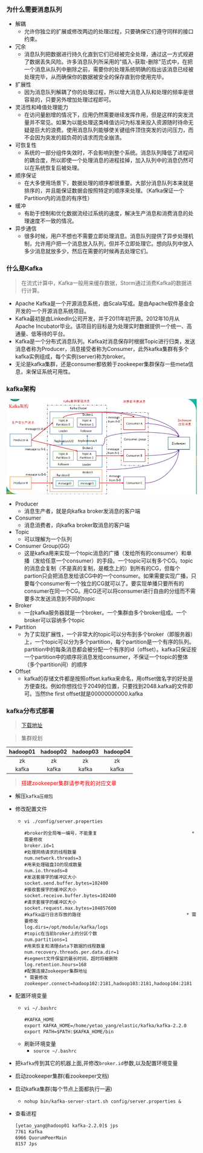 ### 为什么需要消息队列

* 解耦
  * 允许你独立的扩展或修改两边的处理过程，只要确保它们遵守同样的接口约束。
* 冗余
  * 消息队列把数据进行持久化直到它们已经被完全处理，通过这一方式规避了数据丢失风险。许多消息队列所采用的"插入-获取-删除"范式中，在把一个消息从队列中删除之前，需要你的处理系统明确的指出该消息已经被处理完毕，从而确保你的数据被安全的保存直到你使用完毕。
* 扩展性
  * 因为消息队列解耦了你的处理过程，所以增大消息入队和处理的频率是很容易的，只要另外增加处理过程即可。
* 灵活性和峰值处理能力
  * 在访问量剧增的情况下，应用仍然需要继续发挥作用，但是这样的突发流量并不常见。如果为以能处理这类峰值访问为标准来投入资源随时待命无疑是巨大的浪费。使用消息队列能够使关键组件顶住突发的访问压力，而不会因为突发的超负荷的请求而完全崩溃。
* 可恢复性
  * 系统的一部分组件失效时，不会影响到整个系统。消息队列降低了进程间的耦合度，所以即使一个处理消息的进程挂掉，加入队列中的消息仍然可以在系统恢复后被处理。
* 顺序保证
  * 在大多使用场景下，数据处理的顺序都很重要。大部分消息队列本来就是排序的，并且能保证数据会按照特定的顺序来处理。（Kafka保证一个Partition内的消息的有序性）
* 缓冲
  * 有助于控制和优化数据流经过系统的速度，解决生产消息和消费消息的处理速度不一致的情况。
* 异步通信
  * 很多时候，用户不想也不需要立即处理消息。消息队列提供了异步处理机制，允许用户把一个消息放入队列，但并不立即处理它。想向队列中放入多少消息就放多少，然后在需要的时候再去处理它们。

### 什么是Kafka

> 在流式计算中，Kafka一般用来缓存数据，Storm通过消费Kafka的数据进行计算。

* Apache Kafka是一个开源消息系统，由Scala写成。是由Apache软件基金会开发的一个开源消息系统项目。
* Kafka最初是由LinkedIn公司开发，并于2011年初开源。2012年10月从Apache Incubator毕业。该项目的目标是为处理实时数据提供一个统一、高通量、低等待的平台。
* Kafka是一个分布式消息队列。Kafka对消息保存时根据Topic进行归类，发送消息者称为Producer，消息接受者称为Consumer，此外kafka集群有多个kafka实例组成，每个实例(server)称为broker。
* 无论是kafka集群，还是consumer都依赖于zookeeper集群保存一些meta信息，来保证系统可用性。

### kafka架构

![](./img/image01.jpg)

* Producer
  * 消息生产者，就是向kafka broker发消息的客户端
* Consumer
  * 消息消费者，向kafka broker取消息的客户端
* Topic
  * 可以理解为一个队列
* Consumer Group(GG)
  * 这是kafka用来实现一个topic消息的广播（发给所有的consumer）和单播（发给任意一个consumer）的手段。一个topic可以有多个CG。topic的消息会复制（不是真的复制，是概念上的）到所有的CG，但每个partion只会把消息发给该CG中的一个consumer。如果需要实现广播，只要每个consumer有一个独立的CG就可以了。要实现单播只要所有的consumer在同一个CG。用CG还可以将consumer进行自由的分组而不需要多次发送消息到不同的topic
* Broker
  * 一台kafka服务器就是一个broker。一个集群由多个broker组成。一个broker可以容纳多个topic
* Partition
  * 为了实现扩展性，一个非常大的topic可以分布到多个broker（即服务器）上，一个topic可以分为多个partition，每个partition是一个有序的队列。partition中的每条消息都会被分配一个有序的id（offset）。kafka只保证按一个partition中的顺序将消息发给consumer，不保证一个topic的整体（多个partition间）的顺序
* Offset
  * kafka的存储文件都是按照offset.kafka来命名，用offset做名字的好处是方便查找。例如你想找位于2049的位置，只要找到2048.kafka的文件即可。当然the first offset就是00000000000.kafka


### kafka分布式部署

> [下载地址](http://archive.apache.org/dist/kafka/)

> 集群规划

hadoop01 | hadoop02 | hadoop03 | hadoop04
:--: | :--: | :--: | :--:
zk | zk | zk | zk
kafka | kafka | kafka | kafka

> <font style="color:red">搭建zookeeper集群请参考我的对应文章</font>

* 解压`kafka压缩包`

* 修改配置文件
  * `vi ./config/server.properties`
    ```
    #broker的全局唯一编号，不能重复                                   * 需要修改
    broker.id=1
    #处理网络请求的线程数量
    num.network.threads=3
    #用来处理磁盘IO的现成数量
    num.io.threads=8
    #发送套接字的缓冲区大小
    socket.send.buffer.bytes=102400
    #接收套接字的缓冲区大小
    socket.receive.buffer.bytes=102400
    #请求套接字的缓冲区大小
    socket.request.max.bytes=104857600
    #kafka运行日志存放的路径	                                      * 需要修改
    log.dirs=/opt/module/kafka/logs
    #topic在当前broker上的分区个数
    num.partitions=1
    #用来恢复和清理data下数据的线程数量
    num.recovery.threads.per.data.dir=1
    #segment文件保留的最长时间，超时将被删除
    log.retention.hours=168
    #配置连接Zookeeper集群地址                                        * 需要修改
    zookeeper.connect=hadoop102:2181,hadoop103:2181,hadoop104:2181
    ```

* 配置环境变量
  * `vi ~/.bashrc`
    ```
    #KAFKA_HOME
    export KAFKA_HOME=/home/yetao_yang/elastic/kafka/kafka-2.2.0
    export PATH=$PATH:$KAFKA_HOME/bin
    ```
  * 刷新环境变量
    * `source ~/.bashrc`
* 把`kafka`传到其它的机器上面,并修改`broker.id`参数,以及配置环境变量
* 启动zookeeper集群(看zookeeper文档)
* 启动kafka集群(每个节点上面都执行一遍)
  * `nohup bin/kafka-server-start.sh config/server.properties &`
* 查看进程
  ```shell
  [yetao_yang@hadoop01 kafka-2.2.0]$ jps
  7761 Kafka
  6966 QuorumPeerMain
  8157 Jps
  ```
